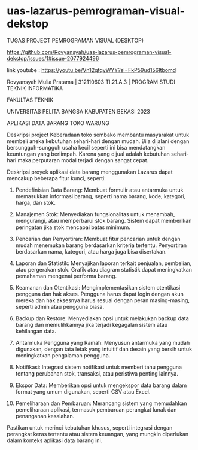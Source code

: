 # uas-lazarus-pemrograman-visual-dekstop

TUGAS PROJECT PEMROGRAMAN VISUAL (DESKTOP)

https://github.com/Rovyansyah/uas-lazarus-pemrograman-visual-dekstop/issues/1#issue-2077924496

link youtube : https://youtu.be/Vn12qfqyWYY?si=FkP59ud156Itbomd

Rovyansyah Mulia Pratama | 312110603
TI.21.A.3 | PROGRAM STUDI TEKNIK INFORMATIKA

FAKULTAS TEKNIK

UNIVERSITAS PELITA BANGSA KABUPATEN BEKASI 2023

APLIKASI DATA BARANG TOKO WARUNG 

Deskripsi project
Keberadaan toko sembako membantu masyarakat untuk membeli aneka kebutuhan sehari-hari dengan mudah. Bila dijalani dengan bersungguh-sungguh usaha kecil seperti ini bisa mendatangkan keuntungan yang berlimpah. Karena yang dijual adalah kebutuhan sehari-hari maka perputaran modal terjadi dengan sangat cepat.

Deskripsi proyek aplikasi data barang menggunakan Lazarus dapat mencakup beberapa fitur kunci, seperti:

1. Pendefinisian Data Barang: Membuat formulir atau antarmuka untuk memasukkan informasi barang, seperti nama barang, kode, kategori, harga, dan stok.

2. Manajemen Stok: Menyediakan fungsionalitas untuk menambah, mengurangi, atau memperbarui stok barang. Sistem dapat memberikan peringatan jika stok mencapai batas minimum.

3. Pencarian dan Penyortiran: Membuat fitur pencarian untuk dengan mudah menemukan barang berdasarkan kriteria tertentu. Penyortiran berdasarkan nama, kategori, atau harga juga bisa disertakan.

4. Laporan dan Statistik: Menyajikan laporan terkait penjualan, pembelian, atau pergerakan stok. Grafik atau diagram statistik dapat meningkatkan pemahaman mengenai performa barang.

5. Keamanan dan Otentikasi:  Mengimplementasikan sistem otentikasi pengguna dan hak akses. Pengguna harus dapat login dengan akun mereka dan hak aksesnya harus sesuai dengan peran masing-masing, seperti admin atau pengguna biasa.

6. Backup dan Restore: Menyediakan opsi untuk melakukan backup data barang dan memulihkannya jika terjadi kegagalan sistem atau kehilangan data.

7. Antarmuka Pengguna yang Ramah: Menyusun antarmuka yang mudah digunakan, dengan tata letak yang intuitif dan desain yang bersih untuk meningkatkan pengalaman pengguna.

8. Notifikasi: Integrasi sistem notifikasi untuk memberi tahu pengguna tentang perubahan stok, transaksi, atau peristiwa penting lainnya.

9. Ekspor Data: Memberikan opsi untuk mengekspor data barang dalam format yang umum digunakan, seperti CSV atau Excel.

10. Pemeliharaan dan Pembaruan: Merancang sistem yang memudahkan pemeliharaan aplikasi, termasuk pembaruan perangkat lunak dan penanganan kesalahan.

Pastikan untuk merinci kebutuhan khusus, seperti integrasi dengan perangkat keras tertentu atau sistem keuangan, yang mungkin diperlukan dalam konteks aplikasi data barang ini.
